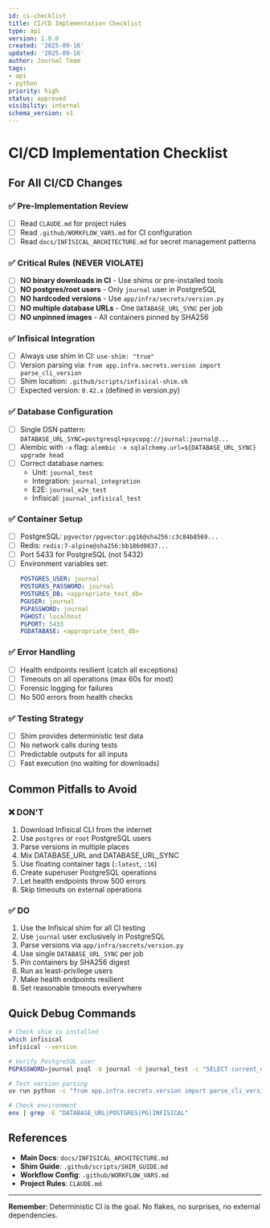 ```yaml
---
id: ci-checklist
title: CI/CD Implementation Checklist
type: api
version: 1.0.0
created: '2025-09-16'
updated: '2025-09-16'
author: Journal Team
tags:
- api
- python
priority: high
status: approved
visibility: internal
schema_version: v1
---
```


# CI/CD Implementation Checklist

## For All CI/CD Changes

### ✅ Pre-Implementation Review

- [ ] Read `CLAUDE.md` for project rules
- [ ] Read `.github/WORKFLOW_VARS.md` for CI configuration
- [ ] Read `docs/INFISICAL_ARCHITECTURE.md` for secret management patterns

### ✅ Critical Rules (NEVER VIOLATE)

- [ ] **NO binary downloads in CI** - Use shims or pre-installed tools
- [ ] **NO postgres/root users** - Only `journal` user in PostgreSQL
- [ ] **NO hardcoded versions** - Use `app/infra/secrets/version.py`
- [ ] **NO multiple database URLs** - One `DATABASE_URL_SYNC` per job
- [ ] **NO unpinned images** - All containers pinned by SHA256

### ✅ Infisical Integration

- [ ] Always use shim in CI: `use-shim: "true"`
- [ ] Version parsing via: `from app.infra.secrets.version import parse_cli_version`
- [ ] Shim location: `.github/scripts/infisical-shim.sh`
- [ ] Expected version: `0.42.x` (defined in version.py)

### ✅ Database Configuration

- [ ] Single DSN pattern: `DATABASE_URL_SYNC=postgresql+psycopg://journal:journal@...`
- [ ] Alembic with `-x` flag: `alembic -x sqlalchemy.url=${DATABASE_URL_SYNC} upgrade head`
- [ ] Correct database names:
  - Unit: `journal_test`
  - Integration: `journal_integration`
  - E2E: `journal_e2e_test`
  - Infisical: `journal_infisical_test`

### ✅ Container Setup

- [ ] PostgreSQL: `pgvector/pgvector:pg16@sha256:c3c84b8569...`
- [ ] Redis: `redis:7-alpine@sha256:bb186d0837...`
- [ ] Port 5433 for PostgreSQL (not 5432)
- [ ] Environment variables set:
  ```yaml
  POSTGRES_USER: journal
  POSTGRES_PASSWORD: journal
  POSTGRES_DB: <appropriate_test_db>
  PGUSER: journal
  PGPASSWORD: journal
  PGHOST: localhost
  PGPORT: 5433
  PGDATABASE: <appropriate_test_db>
  ```

### ✅ Error Handling

- [ ] Health endpoints resilient (catch all exceptions)
- [ ] Timeouts on all operations (max 60s for most)
- [ ] Forensic logging for failures
- [ ] No 500 errors from health checks

### ✅ Testing Strategy

- [ ] Shim provides deterministic test data
- [ ] No network calls during tests
- [ ] Predictable outputs for all inputs
- [ ] Fast execution (no waiting for downloads)

## Common Pitfalls to Avoid

### ❌ DON'T

1. Download Infisical CLI from the internet
2. Use `postgres` or `root` PostgreSQL users
3. Parse versions in multiple places
4. Mix DATABASE_URL and DATABASE_URL_SYNC
5. Use floating container tags (`:latest`, `:16`)
6. Create superuser PostgreSQL operations
7. Let health endpoints throw 500 errors
8. Skip timeouts on external operations

### ✅ DO

1. Use the Infisical shim for all CI testing
2. Use `journal` user exclusively in PostgreSQL
3. Parse versions via `app/infra/secrets/version.py`
4. Use single `DATABASE_URL_SYNC` per job
5. Pin containers by SHA256 digest
6. Run as least-privilege users
7. Make health endpoints resilient
8. Set reasonable timeouts everywhere

## Quick Debug Commands

```bash
# Check shim is installed
which infisical
infisical --version

# Verify PostgreSQL user
PGPASSWORD=journal psql -U journal -d journal_test -c "SELECT current_user"

# Test version parsing
uv run python -c "from app.infra.secrets.version import parse_cli_version; print(parse_cli_version('Infisical CLI v0.42.1-shim'))"

# Check environment
env | grep -E "DATABASE_URL|POSTGRES|PG|INFISICAL"
```

## References

- **Main Docs**: `docs/INFISICAL_ARCHITECTURE.md`
- **Shim Guide**: `.github/scripts/SHIM_GUIDE.md`
- **Workflow Config**: `.github/WORKFLOW_VARS.md`
- **Project Rules**: `CLAUDE.md`

---

**Remember**: Deterministic CI is the goal. No flakes, no surprises, no external dependencies.